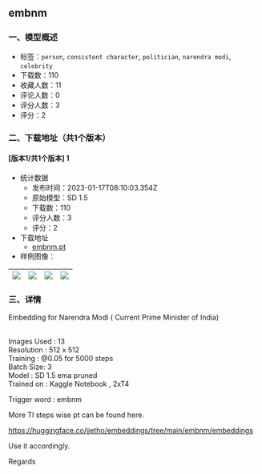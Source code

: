 ## embnm
### 一、模型概述

- 标签：`person`, `consistent character`, `politician`, `narendra modi`, `celebrity`
- 下载数：110
- 收藏人数：11
- 评论人数：0
- 评分人数：3
- 评分：2

### 二、下载地址（共1个版本）

#### [版本1/共1个版本] 1

- 统计数据
  - 发布时间：2023-01-17T08:10:03.354Z
  - 原始模型：SD 1.5
  - 下载数：110
  - 评分人数：3
  - 评分：2
- 下载地址
  - [embnm.pt](https://civitai.com/api/download/models/5352)
- 样例图像：

| <img src="https://image.civitai.com/xG1nkqKTMzGDvpLrqFT7WA/d823f229-815e-4efb-496b-8ae5d888a200/width=450/41820.jpeg" /> | <img src="https://image.civitai.com/xG1nkqKTMzGDvpLrqFT7WA/4b876b81-89dd-4d01-4d44-d95017124200/width=450/41829.jpeg" /> | <img src="https://image.civitai.com/xG1nkqKTMzGDvpLrqFT7WA/44e04e0e-e584-4514-78ba-e7226629ec00/width=450/41828.jpeg" /> | <img src="https://image.civitai.com/xG1nkqKTMzGDvpLrqFT7WA/fa293ae2-e04e-4f76-627b-31ee6f7f9e00/width=450/41827.jpeg" /> |
| ---- | ---- | ---- | ---- |


### 三、详情
<p>Embedding for Narendra Modi ( Current Prime Minister of India)<br /><br /></p><p>Images Used : 13<br />Resolution : 512 x 512<br />Training : @0.05 for 5000 steps<br />Batch Size: 3<br />Model : SD 1.5 ema pruned<br />Trained on : Kaggle Notebook , 2xT4</p><p>Trigger word : embnm</p><p></p><p>More TI steps wise pt can be found here. </p><p></p><p><a target="_blank" rel="ugc" href="https://huggingface.co/jjetho/embeddings/tree/main/embnm/embeddings">https://huggingface.co/jjetho/embeddings/tree/main/embnm/embeddings</a></p><p></p><p>Use it accordingly.</p><p></p><p>Regards</p>